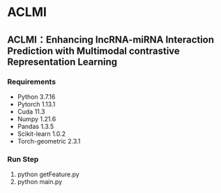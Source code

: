 # ACLMI
## ACLMI：Enhancing lncRNA-miRNA Interaction Prediction with Multimodal contrastive Representation Learning
### Requirements
 - Python 3.7.16
 - Pytorch 1.13.1
 - Cuda 11.3
 - Numpy 1.21.6
 - Pandas 1.3.5
 - Scikit-learn 1.0.2
 - Torch-geometric 2.3.1
### Run Step
 1. python getFeature.py
 2. python main.py
